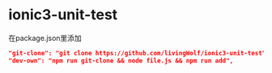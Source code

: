# ionic3-unit-test
在package.json里添加
```json
"git-clone": "git clone https://github.com/livingWolf/ionic3-unit-test",
"dev-own": "npm run git-clone && node file.js && npm run add",
```
